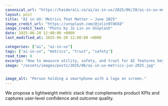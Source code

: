 ```yaml
---
canonical_url: "https://haiderali.co/ai/ai-in-ux/2025/06/20/ai-in-ux-metrics-jun-2025/"
layout: post
title: "AI in UX: Metrics That Matter — June 2025"
image_credit_url: "https://unsplash.com/@jolin974658"
image_credit_text: "Photo by Jo Lin on Unsplash"
date: 2025-06-20 12:00:00 +0000
last_modified_at: 2025-06-20 12:00:00 +0000

categories: ["ai", "ai-in-ux"]
tags: ["ai-in-ux", "metrics", "trust", "safety"]
read_time: 8
excerpt: "How to measure utility, safety, and trust for AI features beyond clicks: intent coverage, regret, and confidence."
image: "/assets/images/posts/2025/06/ai-in-ux-metrics-jun-2025.jpg"


image_alt: "Person holding a smartphone with a logo on screen."
---
```


We propose a lightweight metric stack that complements product KPIs and captures user‑level confidence and outcome quality.

